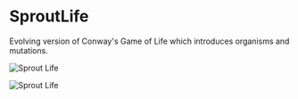 # SproutLife
Evolving version of Conway's Game of Life which introduces organisms and mutations.

![Sprout Life](https://github.com/ShprAlex/SproutLife/blob/master/resources/images/SproutLife_2016-01-27.gif)

![Sprout Life](https://github.com/ShprAlex/SproutLife/blob/master/resources/images/SproutLifeBackground1.png)
